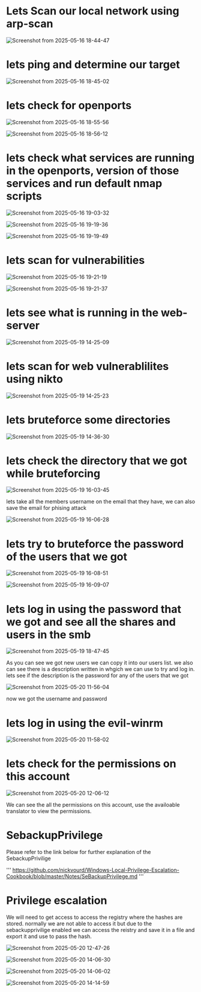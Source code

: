 # Lets Scan our local network using arp-scan

![Screenshot from 2025-05-16 18-44-47](https://github.com/user-attachments/assets/8f738f0b-fcfa-45b2-929b-d044bec5f2d6)


# lets ping and determine our target

![Screenshot from 2025-05-16 18-45-02](https://github.com/user-attachments/assets/d14caa4d-e8ef-4278-95ec-63fc8271e6c6)

# lets check for openports
![Screenshot from 2025-05-16 18-55-56](https://github.com/user-attachments/assets/20fdb8e3-6a54-44f6-a1de-d0e26169d693)

![Screenshot from 2025-05-16 18-56-12](https://github.com/user-attachments/assets/445dc343-ce1a-4902-a2c5-3e8ac626ba80)

# lets check what services are running in the openports, version of those services and run default nmap scripts

![Screenshot from 2025-05-16 19-03-32](https://github.com/user-attachments/assets/d233fbbe-939b-4fce-b7dc-81039968f1b0)

![Screenshot from 2025-05-16 19-19-36](https://github.com/user-attachments/assets/a25b66f3-3cae-413d-82b3-12c9c32be0bc)

![Screenshot from 2025-05-16 19-19-49](https://github.com/user-attachments/assets/3b9762d2-2351-4f7a-a790-233372fd9412)

# lets scan for vulnerabilities

![Screenshot from 2025-05-16 19-21-19](https://github.com/user-attachments/assets/5e661dd9-489a-4741-a7a8-bbd74f664362)

![Screenshot from 2025-05-16 19-21-37](https://github.com/user-attachments/assets/60936fd7-50f3-4c7a-964c-f7abd161fa17)

# lets see what is running in the web-server

![Screenshot from 2025-05-19 14-25-09](https://github.com/user-attachments/assets/8cfa3e9a-f6af-4dc9-966f-0e34bf074071)

# lets scan for web vulnerablilites using nikto

![Screenshot from 2025-05-19 14-25-23](https://github.com/user-attachments/assets/95a7d967-13b5-474b-b3e3-6fef2cf00f04)

# lets bruteforce some directories

![Screenshot from 2025-05-19 14-36-30](https://github.com/user-attachments/assets/a7a31f8f-db6f-49ea-b28a-f987c60bcff9)

# lets check the directory that we got while bruteforcing

![Screenshot from 2025-05-19 16-03-45](https://github.com/user-attachments/assets/c95a0560-ca34-4ec0-9724-3a75be998838)

lets take all the members username on the email that they have, we can also save the email for phising
attack

![Screenshot from 2025-05-19 16-06-28](https://github.com/user-attachments/assets/f2d1f572-4e5b-4bc3-9ccb-9cfb4a7f017e)

# lets try to bruteforce the password of the users that we got

![Screenshot from 2025-05-19 16-08-51](https://github.com/user-attachments/assets/e57bfa44-c0dc-4cdf-9df4-f37f9574db4f)

![Screenshot from 2025-05-19 16-09-07](https://github.com/user-attachments/assets/0f3e1367-b510-42ad-a569-8573739c9d91)

# lets log in using the password that we got and see all the shares and users in the smb

![Screenshot from 2025-05-19 18-47-45](https://github.com/user-attachments/assets/257cff8d-8d00-4dd8-be86-c34e4519e9f3)

As you can see we got new users we can copy it into our users list. we also can see there is a description written in
whgich we can use to try and log in.
lets see if the description is the password for any of the users that we got

![Screenshot from 2025-05-20 11-56-04](https://github.com/user-attachments/assets/1fbfc29b-d299-48b8-893d-96f09c9fbeee)

now we got the username and password

# lets log in using the evil-winrm

![Screenshot from 2025-05-20 11-58-02](https://github.com/user-attachments/assets/0f6f9ac4-1f37-42e8-a549-1d6e225932ca)

# lets check for the permissions on this account

![Screenshot from 2025-05-20 12-06-12](https://github.com/user-attachments/assets/cf660fb7-db89-457c-aeb0-ed51539b973d)

We can see the all the permissions on this account, use the availoable translator to view the permissions.
# SebackupPrivilege
Please refer to the link below for further explanation of the SebackupPrivilige

'''
https://github.com/nickvourd/Windows-Local-Privilege-Escalation-Cookbook/blob/master/Notes/SeBackupPrivilege.md
'''

# Privilege escalation
We will need to get access to access the registry where the hashes are stored. normally we are not able to access it
but due to the sebackupprivilige enabled we can access the reistry and save it in a file and export it and use to pass
the hash.

![Screenshot from 2025-05-20 12-47-26](https://github.com/user-attachments/assets/6be91376-4d5b-4f91-bde2-447ac3303187)

![Screenshot from 2025-05-20 14-06-30](https://github.com/user-attachments/assets/392a9254-5218-4dbf-a5ce-e76492895b10)

![Screenshot from 2025-05-20 14-06-02](https://github.com/user-attachments/assets/43f675db-b404-4b84-8263-dba056a48191)

![Screenshot from 2025-05-20 14-14-59](https://github.com/user-attachments/assets/1242d2e9-d13b-4ff5-99d7-b6b12ce97961)

